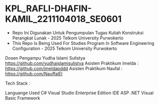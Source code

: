 # KPL_RAFLI-DHAFIN-KAMIL_2211104018_SE0601

- Repo Ini Digunakan Untuk Pengumpulan Tugas Kuliah Konstruksi Perangkat Lunak - 2025 Telkom University Purwokerto
- This Repo Is Being Used For Studies Program In Software Engineering Configuration - 2025 Telkom University Purwokerto

Dosen Pengampu Yudha Islami Sulistya https://github.com/yudhaislamisulistya
Asisten Praktikum Imelda : https://github.com/imeldapddd
Asisten Praktikum Naufal : https://github.com/NauffalEl

Tech Stack : 

Languange Used C#
Visual Studio Enterprise Edition IDE 
ASP .NET 
Visual Basic Framework 